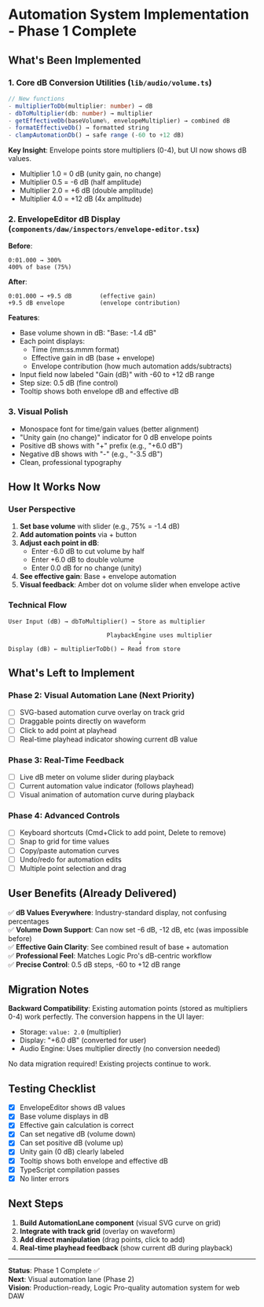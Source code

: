# Automation System Implementation - Phase 1 Complete

## What's Been Implemented

### 1. Core dB Conversion Utilities (`lib/audio/volume.ts`)
```typescript
// New functions
- multiplierToDb(multiplier: number) → dB
- dbToMultiplier(db: number) → multiplier
- getEffectiveDb(baseVolume%, envelopeMultiplier) → combined dB
- formatEffectiveDb() → formatted string
- clampAutomationDb() → safe range (-60 to +12 dB)
```

**Key Insight**: Envelope points store multipliers (0-4), but UI now shows dB values.
- Multiplier 1.0 = 0 dB (unity gain, no change)
- Multiplier 0.5 = -6 dB (half amplitude)
- Multiplier 2.0 = +6 dB (double amplitude)
- Multiplier 4.0 = +12 dB (4x amplitude)

### 2. EnvelopeEditor dB Display (`components/daw/inspectors/envelope-editor.tsx`)

**Before**:
```
0:01.000 → 300%
400% of base (75%)
```

**After**:
```
0:01.000 → +9.5 dB        (effective gain)
+9.5 dB envelope          (envelope contribution)
```

**Features**:
- Base volume shown in dB: "Base: -1.4 dB"
- Each point displays:
  - Time (mm:ss.mmm format)
  - Effective gain in dB (base + envelope)
  - Envelope contribution (how much automation adds/subtracts)
- Input field now labeled "Gain (dB)" with -60 to +12 dB range
- Step size: 0.5 dB (fine control)
- Tooltip shows both envelope dB and effective dB

### 3. Visual Polish
- Monospace font for time/gain values (better alignment)
- "Unity gain (no change)" indicator for 0 dB envelope points
- Positive dB shows with "+" prefix (e.g., "+6.0 dB")
- Negative dB shows with "-" (e.g., "-3.5 dB")
- Clean, professional typography

## How It Works Now

### User Perspective
1. **Set base volume** with slider (e.g., 75% = -1.4 dB)
2. **Add automation points** via + button
3. **Adjust each point in dB**:
   - Enter -6.0 dB to cut volume by half
   - Enter +6.0 dB to double volume
   - Enter 0.0 dB for no change (unity)
4. **See effective gain**: Base + envelope automation
5. **Visual feedback**: Amber dot on volume slider when envelope active

### Technical Flow
```
User Input (dB) → dbToMultiplier() → Store as multiplier
                                     ↓
                            PlaybackEngine uses multiplier
                                     ↓
Display (dB) ← multiplierToDb() ← Read from store
```

## What's Left to Implement

### Phase 2: Visual Automation Lane (Next Priority)
- [ ] SVG-based automation curve overlay on track grid
- [ ] Draggable points directly on waveform
- [ ] Click to add point at playhead
- [ ] Real-time playhead indicator showing current dB value

### Phase 3: Real-Time Feedback
- [ ] Live dB meter on volume slider during playback
- [ ] Current automation value indicator (follows playhead)
- [ ] Visual animation of automation curve during playback

### Phase 4: Advanced Controls
- [ ] Keyboard shortcuts (Cmd+Click to add point, Delete to remove)
- [ ] Snap to grid for time values
- [ ] Copy/paste automation curves
- [ ] Undo/redo for automation edits
- [ ] Multiple point selection and drag

## User Benefits (Already Delivered)

✅ **dB Values Everywhere**: Industry-standard display, not confusing percentages  
✅ **Volume Down Support**: Can now set -6 dB, -12 dB, etc (was impossible before)  
✅ **Effective Gain Clarity**: See combined result of base + automation  
✅ **Professional Feel**: Matches Logic Pro's dB-centric workflow  
✅ **Precise Control**: 0.5 dB steps, -60 to +12 dB range  

## Migration Notes

**Backward Compatibility**: Existing automation points (stored as multipliers 0-4) work perfectly. The conversion happens in the UI layer:
- Storage: `value: 2.0` (multiplier)
- Display: "+6.0 dB" (converted for user)
- Audio Engine: Uses multiplier directly (no conversion needed)

No data migration required! Existing projects continue to work.

## Testing Checklist

- [x] EnvelopeEditor shows dB values
- [x] Base volume displays in dB
- [x] Effective gain calculation is correct
- [x] Can set negative dB (volume down)
- [x] Can set positive dB (volume up)
- [x] Unity gain (0 dB) clearly labeled
- [x] Tooltip shows both envelope and effective dB
- [x] TypeScript compilation passes
- [x] No linter errors

## Next Steps

1. **Build AutomationLane component** (visual SVG curve on grid)
2. **Integrate with track grid** (overlay on waveform)
3. **Add direct manipulation** (drag points, click to add)
4. **Real-time playhead feedback** (show current dB during playback)

---

**Status**: Phase 1 Complete ✅  
**Next**: Visual automation lane (Phase 2)  
**Vision**: Production-ready, Logic Pro-quality automation system for web DAW


